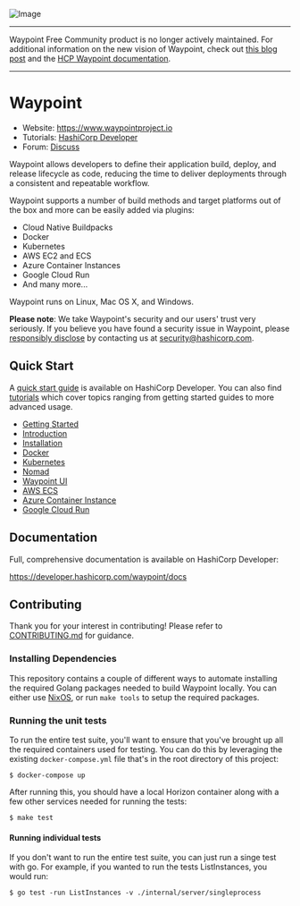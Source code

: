 ![Image](website/public/img/logo-fullcolor-whitebackground-rbg.png)

----------------------------------------

Waypoint Free Community product is no longer actively maintained. For additional information on the new vision of Waypoint, check out [this blog post](https://www.hashicorp.com/blog/a-new-vision-for-hcp-waypoint) and the [HCP Waypoint documentation](https://developer.hashicorp.com/hcp/docs/waypoint).

----------------------------------------

# Waypoint

* Website: https://www.waypointproject.io
* Tutorials: [HashiCorp Developer](https://developer.hashicorp.com/waypoint/tutorials)
* Forum: [Discuss](https://discuss.hashicorp.com/c/waypoint)

Waypoint allows developers to define their application build, deploy, and release lifecycle as code, reducing the time to deliver deployments through a consistent and repeatable workflow.

Waypoint supports a number of build methods and target platforms out of the box
and more can be easily added via plugins:

* Cloud Native Buildpacks
* Docker
* Kubernetes
* AWS EC2 and ECS
* Azure Container Instances
* Google Cloud Run
* And many more...

Waypoint runs on Linux, Mac OS X, and Windows.

**Please note**: We take Waypoint's security and our users' trust very seriously. If you
believe you have found a security issue in Waypoint, please [responsibly disclose](https://www.hashicorp.com/security#vulnerability-reporting) by
contacting us at security@hashicorp.com.

## Quick Start

A [quick start guide](https://developer.hashicorp.com/waypoint/docs/getting-started) is available on HashiCorp Developer. You can also find [tutorials](https://developer.hashicorp.com/waypoint/tutorials) which cover topics ranging from getting started guides to more advanced usage.

* [Getting Started](https://developer.hashicorp.com/waypoint/docs/getting-started)
* [Introduction](https://developer.hashicorp.com/waypoint/tutorials/get-started-docker/get-started-intro)
* [Installation](https://developer.hashicorp.com/waypoint/tutorials/get-started-docker/get-started-install)
* [Docker](https://developer.hashicorp.com/waypoint/tutorials/get-started-docker/get-started-docker)
* [Kubernetes](https://developer.hashicorp.com/waypoint/tutorials/get-started-kubernetes/get-started-kubernetes)
* [Nomad](https://developer.hashicorp.com/waypoint/tutorials/get-started-nomad/get-started-nomad)
* [Waypoint UI](https://developer.hashicorp.com/waypoint/tutorials/get-started-docker/get-started-ui)
* [AWS ECS](https://developer.hashicorp.com/waypoint/tutorials/deploy-aws/aws-ecs)
* [Azure Container Instance](https://developer.hashicorp.com/waypoint/tutorials/deploy-azure/azure-container-instance)
* [Google Cloud Run](https://developer.hashicorp.com/waypoint/tutorials/deploy-google-cloud/google-cloud-run)

## Documentation

Full, comprehensive documentation is available on HashiCorp Developer:

https://developer.hashicorp.com/waypoint/docs

## Contributing

Thank you for your interest in contributing! Please refer to [CONTRIBUTING.md](https://github.com/hashicorp/waypoint/blob/master/.github/CONTRIBUTING.md) for guidance.

### Installing Dependencies

This repository contains a couple of different ways to automate installing the
required Golang packages needed to build Waypoint locally. You can either use
[NixOS](https://nixos.org/), or run `make tools` to setup the
required packages.

### Running the unit tests

To run the entire test suite, you'll want to ensure that you've brought up
all the required containers used for testing. You can do this by leveraging
the existing `docker-compose.yml` file that's in the root directory of this
project:

```
$ docker-compose up
```

After running this, you should have a local Horizon container along with a few
other services needed for running the tests:

```
$ make test
```

#### Running individual tests

If you don't want to run the entire test suite, you can just run a singe test
with go. For example, if you wanted to run the tests ListInstances, you would
run:

```
$ go test -run ListInstances -v ./internal/server/singleprocess
```
